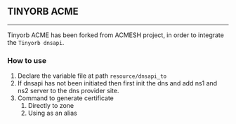 ## TINYORB ACME

--------------------------------

Tinyorb ACME has been forked from ACMESH project, in order to integrate the `Tinyorb dnsapi`.


### How to use
1. Declare the variable file at path `resource/dnsapi_to`
2. If dnsapi has not been initiated then first init the dns and add ns1 and ns2 server to the dns provider site.
3. Command to generate certificate
   1. Directly to zone
   2. Using as an alias